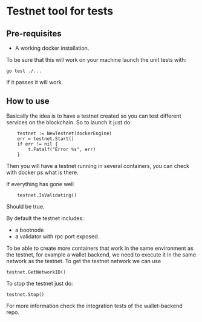 # Testnet tool for tests

## Pre-requisites

- A working docker installation.

To be sure that this will work on your machine launch the unit tests with:

```go test ./...```

If it passes it will work.


## How to use

Basically the idea is to have a testnet created so you can test different
services on the blockchain. So to launch it just do:

```
	testnet := NewTestnet(dockerEngine)
	err = testnet.Start()
	if err != nil {
	    t.Fatalf("Error %s", err)
	}
```

Then you will have a testnet running in several containers, you can check with
docker ps what is there.

If everything has gone well

```
    testnet.IsValidating()
```

Should be true.

By default the testnet includes:

- a bootnode
- a validator with rpc port exposed.

To be able to create more containers that work in the same environment as the
testnet, for example a wallet backend, we need to execute it in the same network
as the testnet. To get the testnet network we can use

```
testnet.GetNetworkID()
```

To stop the testnet just do:

```
testnet.Stop()
```

For more information check the integration tests of the wallet-backend repo.